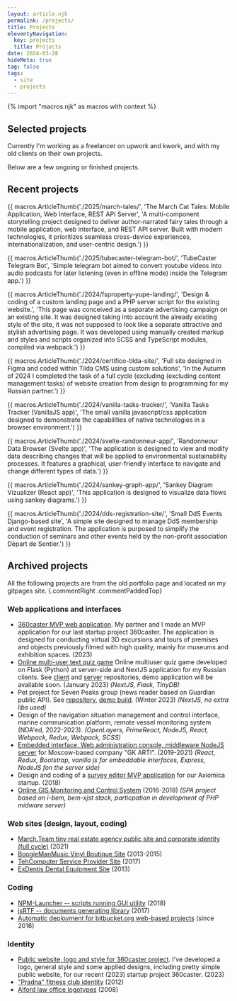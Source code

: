 ```yaml
---
layout: article.njk
permalink: /projects/
title: Projects
eleventyNavigation:
  key: projects
  title: Projects
date: 2024-03-28
hideMeta: true
tag: false
tags:
  - site
  - projects
---
```


<!--
@changed 2025.03.28, 06:54
-->

{% import "macros.njk" as macros with context %}

## Selected projects

Currently I'm working as a freelancer on upwork and kwork, and with my old clients on their own projects.

Below are a few ongoing or finished projects.

## Recent projects

{{ macros.ArticleThumb('./2025/march-tales/', 'The March Cat Tales: Mobile Application, Web Interface, REST API Server', 'A multi-component storytelling project designed to deliver author-narrated fairy tales through a mobile application, web interface, and REST API server. Built with modern technologies, it prioritizes seamless cross-device experiences, internationalization, and user-centric design.') }}

{{ macros.ArticleThumb('./2025/tubecaster-telegram-bot/', 'TubeCaster Telegram Bot', 'Simple telegram bot aimed to convert youtube videos into audio podcasts for later listening (even in offline mode) inside the Telegram app.') }}

{{ macros.ArticleThumb('./2024/fsproperty-yupe-landing/', 'Design & coding of a custom landing page and a PHP server script for the existing website.', 'This page was conceived as a separate advertising campaign on an existing site. It was designed taking into account the already existing style of the site, it was not supposed to look like a separate attractive and stylish advertising page. It was developed using manually created markup and styles and scripts organized into SCSS and TypeScript modules, compiled via webpack.') }}

{{ macros.ArticleThumb('./2024/certifico-tilda-site/', 'Full site designed in Figma and coded within Tilda CMS using custom solutions', 'In the Autumn of 2024 I completed the task of a full cycle (excluding (excluding content management tasks) of website creation from design to programming for my Russian partner.') }}

{{ macros.ArticleThumb('./2024/vanilla-tasks-tracker/', 'Vanilla Tasks Tracker (VanillaJS app)', 'The small vanilla javascript/css application designed to demonstrate the capabilities of native technologies in a browser environment.') }}

{{ macros.ArticleThumb('./2024/svelte-randonneur-app/', 'Randonneour Data Browser (Svelte app)', 'The application is designed to view and modify data describing changes that will be applied to environmental sustainability processes. It features a graphical, user-friendly interface to navigate and change different types of data.') }}

{{ macros.ArticleThumb('./2024/sankey-graph-app/', 'Sankey Diagram Vizualizer (React app)', 'This application is designed to visualize data flows using sankey diagrams.') }}

{{ macros.ArticleThumb('./2024/dds-registration-site/', 'Small DdS Events Django-based site', 'A simple site designed to manage DdS membership and event registration. The application is purposed to simplify the conduction of seminars and other events held by the non-profit association Départ de Sentier.') }}

## Archived projects

All the following projects are from the old portfolio page and located on my gitpages site. {.commentRight .commentPaddedTop}

### Web applications and interfaces

- [360caster MVP web application](https://lilliputten.github.io/#/Projects/Web/2308-360caster-mvp). My partner and I made an MVP application for our last startup project 360caster. The application is designed for conducting virtual 3D excursions and tours of premises and objects previously filmed with high quality, mainly for museums and exhibition spaces. (2023)
- [Online multi-user text quiz game](https://lilliputten.github.io/#/Projects/Web/2301-online-quiz) Online multiuser quiz game developed on Flask (Python) at server-side and NextJS application for my Russian clients. See [client](https://github.com/lilliputten/tournament-game-client) and [server](https://github.com/lilliputten/tournament-game-server) repositories, demo application will be available soon. (January 2023) _(NextJS, Flask, TinyDB)_
- Pet project for Seven Peaks group (news reader based on Guardian public API).
  See [repository](https://github.com/lilliputten/peaks-test-project), [demo build](https://peaks.lilliputten.ru/). (Winter 2023) _(NextJS, no extra libs used)_
- Design of the navigation situation management and control interface, marine communication platform, remote vessel monitoring system (NDA'ed, 2022-2023). _(OpenLayers, PrimeReact, NodeJS, React, Webpack, Redux, Webpack, SCSS)_
- [Embedded interface, Web administration console, middleware NodeJS server](https://lilliputten.github.io/#/Projects/Interfaces/19xx-21xx-arti-printxpert) for Moscow-based company "GK ARTI". (2019-2021) _(React, Redux, Bootstrap, vanilla js for embeddable interfaces, Express, NodeJS fon the server side)_
- Design and coding of a [survey editor MVP application](https://lilliputten.github.io/#/Projects/Interfaces/1810-axiomica-survey-editor) for our Axiomica startup. (2018)
- [Online GIS Monitoring and Control System](https://lilliputten.github.io/#/Projects/Interfaces/18xx-vektor-element) (2016-2018) _(SPA project based on i-bem, bem-xjst stack, particpation in development of PHP midware server)_

### Web sites (design, layout, coding)

- [March.Team tiny real estate agency public site and corporate identity (full cycle)](https://lilliputten.github.io/#/Projects/Web/2201-MarchTeam) (2021)
- [BoogieManMusic Vinyl Boutique Site](https://lilliputten.github.io/#/Projects/Web/15xx-boogiemanmusic) (2013-2015)
- [TehComputer Service Provider Site](https://lilliputten.github.io/#/Projects/Web/1702-tehcomputer) (2017)
- [ExDentis Dental Equipment Site](https://lilliputten.github.io/#/Projects/Web/1308-ExDentis) (2013)

### Coding

- [NPM-Launcher -- scripts running GUI utility](https://lilliputten.github.io/#/Projects/Code/1811-npm-launcher) (2018)
- [jsRTF -- documents generating library](https://lilliputten.github.io/#/Projects/Code/1707-jsrtf) (2017)
- [Automatic deployment for bitbucket.org web-based projects](https://lilliputten.github.io/#/Projects/Code/2016-automatic-bitbucket-deploy) (since 2016)

<!--
### Design & printing

- [Artistically designed book of poems](https://lilliputten.github.io/#/Projects/Printing/1411-Bonjour) (2014)
- [INION book cover design](https://lilliputten.github.io/#/Projects/Printing/1403-kuraishity-book) (2014)
-->

### Identity

- [Public website, logo and style for 360caster project](https://lilliputten.github.io/#/Projects/Identity/2305-360caster-style). I've developed a logo, general style and some applied designs, including pretty simple public website, for our recent (2023) startup project 360caster. (2023)
- ["Pradna" fitness club identity](https://lilliputten.github.io/#/Projects/Identity/12xx-pradna) (2012)
- [Alford law office logotypes](https://lilliputten.github.io/#/Projects/Identity/0807-alford) (2008)

<!--
## See also

- [This portfolio "pet project"](https://github.com/lilliputten/lilliputten.github.io-v2) (external github repository link, 2018)
- (Old) Personal portfolio site (2000-2016, in Russian): [lilliputten.ru](http://lilliputten.ru)
-->
